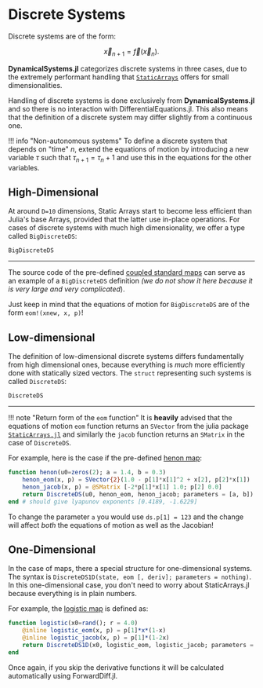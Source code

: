 # Discrete Systems
Discrete systems are of the form:
```math
\vec{x}_{n+1} = \vec{f}(\vec{x}_n).
```
**DynamicalSystems.jl** categorizes discrete systems in three cases, due to the
extremely performant handling that [`StaticArrays`](https://github.com/JuliaArrays/StaticArrays.jl) offers for small dimensionalities.

Handling of discrete systems is done exclusively from **DynamicalSystems.jl** and so
there is no interaction with DifferentialEquations.jl. This also means that the
definition of a discrete system may differ slightly from a continuous one.


!!! info "Non-autonomous systems"
    To define a discrete system that depends on "time" $n$, extend the
    equations of motion by introducing a new variable $\tau$ such that
    $\tau_{n+1} =  \tau_n + 1$ and use this in the equations for the other
    variables.


## High-Dimensional
At around `D=10` dimensions, Static Arrays start to become less efficient than Julia's
base Arrays, provided that the latter use in-place operations. For cases of
discrete systems with much high dimensionality, we offer a
type called `BigDiscreteDS`:
```@docs
BigDiscreteDS
```
---
The source code of the pre-defined [coupled standard maps](definition/systems#DynamicalSystemsBase.Systems.coupledstandardmaps) can
serve as an example of a `BigDiscreteDS` definition *(we do not show it here because it is very large and very complicated*).

Just keep in mind that the equations of motion for `BigDiscreteDS` are of the
form `eom!(xnew, x, p)`!

## Low-dimensional
The definition of low-dimensional discrete systems differs fundamentally from
high dimensional ones, because everything is *much* more efficiently done with
statically sized vectors. The `struct` representing such systems is called `DiscreteDS`:
```@docs
DiscreteDS
```
---
!!! note "Return form of the `eom` function"
    It is **heavily** advised that the equations of motion `eom` function returns an `SVector` from
    the julia package [`StaticArrays.jl`](https://github.com/JuliaArrays/StaticArrays.jl) and similarly the `jacob` function returns an `SMatrix` in the case of `DiscreteDS`.

For example, here is the case if the pre-defined [henon map](definition/systems#DynamicalSystemsBase.Systems.henon):
```julia
function henon(u0=zeros(2); a = 1.4, b = 0.3)
    henon_eom(x, p) = SVector{2}(1.0 - p[1]*x[1]^2 + x[2], p[2]*x[1])
    henon_jacob(x, p) = @SMatrix [-2*p[1]*x[1] 1.0; p[2] 0.0]
    return DiscreteDS(u0, henon_eom, henon_jacob; parameters = [a, b])
end # should give lyapunov exponents [0.4189, -1.6229]
```

To change the parameter `a` you would use `ds.p[1] = 123` and the change
will affect *both* the equations of motion as well as the Jacobian!

## One-Dimensional
In the case of maps, there a special structure for one-dimensional systems.
The syntax is `DiscreteDS1D(state, eom [, deriv]; parameters = nothing)`.
In this one-dimensional case, you don't need to worry about StaticArrays.jl
because everything is in plain numbers.

For example, the [logistic map](definition/systems#DynamicalSystemsBase.Systems.henon)
is defined as:
```julia
function logistic(x0=rand(); r = 4.0)
    @inline logistic_eom(x, p) = p[1]*x*(1-x)
    @inline logistic_jacob(x, p) = p[1]*(1-2x)
    return DiscreteDS1D(x0, logistic_eom, logistic_jacob; parameters = [r])
end
```

Once again, if you skip the derivative functions it will be calculated automatically
using ForwardDiff.jl.
